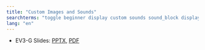 ```yaml
---
title: "Custom Images and Sounds"
searchterms: "toggle beginner display custom sounds sound_block display_block image_editor sound_editor images custom_images_and_sounds"
lang: "en"
---
```

 <ul>
 <li class="ng-binding">EV3-G Slides:
 <a href="ProgrammingLessons/beginner/CustomImagesSounds.pptx">PPTX</a>,
 <a href="ProgrammingLessons/beginner/CustomImagesSounds.pdf">PDF</a>
 </li>
 </ul>
